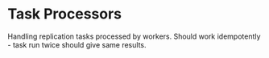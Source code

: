 Task Processors
===============

Handling replication tasks processed by workers.
Should work idempotently - task run twice should give same results.
